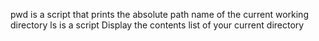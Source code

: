 pwd is a script that prints the absolute path name of the current working directory
ls is a script Display the contents list of your current directory
